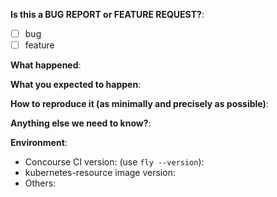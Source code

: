 **Is this a BUG REPORT or FEATURE REQUEST?**:

- [ ] bug
- [ ] feature

**What happened**:

**What you expected to happen**:

**How to reproduce it (as minimally and precisely as possible)**:

**Anything else we need to know?**:

**Environment**:
- Concourse CI version: (use `fly --version`):
- kubernetes-resource image version:
- Others:
